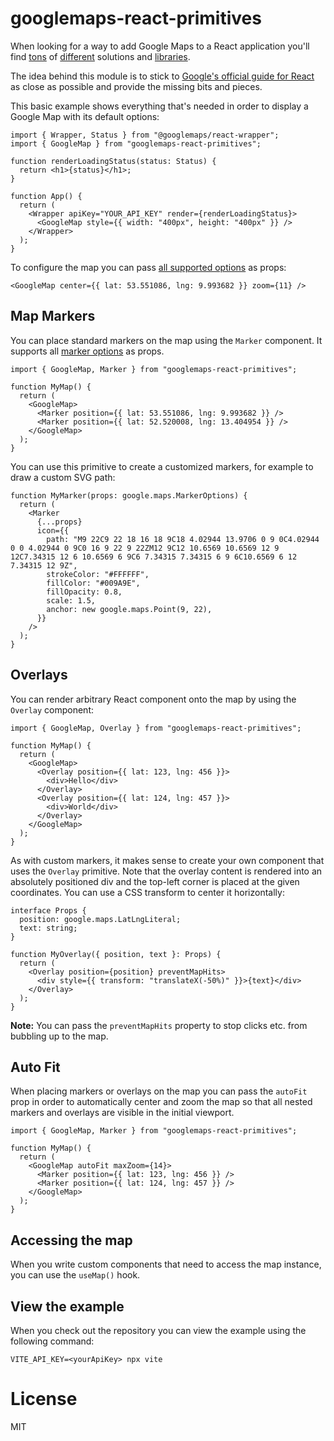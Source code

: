 # googlemaps-react-primitives

When looking for a way to add Google Maps to a React application you'll find [tons](https://www.npmjs.com/package/google-map-react) of [different](https://www.npmjs.com/package/react-google-maps) solutions and [libraries](https://www.npmjs.com/package/@react-google-maps/api).

The idea behind this module is to stick to [Google's official guide for React](https://developers.google.com/maps/documentation/javascript/react-map) as close as possible and provide the missing bits and pieces.

This basic example shows everything that's needed in order to display a Google Map with its default options:

```tsx
import { Wrapper, Status } from "@googlemaps/react-wrapper";
import { GoogleMap } from "googlemaps-react-primitives";

function renderLoadingStatus(status: Status) {
  return <h1>{status}</h1>;
}

function App() {
  return (
    <Wrapper apiKey="YOUR_API_KEY" render={renderLoadingStatus}>
      <GoogleMap style={{ width: "400px", height: "400px" }} />
    </Wrapper>
  );
}
```

To configure the map you can pass [all supported options](https://developers.google.com/maps/documentation/javascript/reference/map#MapOptions) as props:

```tsx
<GoogleMap center={{ lat: 53.551086, lng: 9.993682 }} zoom={11} />
```

## Map Markers

You can place standard markers on the map using the `Marker` component. It supports all [marker options](https://developers.google.com/maps/documentation/javascript/reference/marker#MarkerOptions) as props.

```tsx
import { GoogleMap, Marker } from "googlemaps-react-primitives";

function MyMap() {
  return (
    <GoogleMap>
      <Marker position={{ lat: 53.551086, lng: 9.993682 }} />
      <Marker position={{ lat: 52.520008, lng: 13.404954 }} />
    </GoogleMap>
  );
}
```

You can use this primitive to create a customized markers, for example to draw a custom SVG path:

```tsx
function MyMarker(props: google.maps.MarkerOptions) {
  return (
    <Marker
      {...props}
      icon={{
        path: "M9 22C9 22 18 16 18 9C18 4.02944 13.9706 0 9 0C4.02944 0 0 4.02944 0 9C0 16 9 22 9 22ZM12 9C12 10.6569 10.6569 12 9 12C7.34315 12 6 10.6569 6 9C6 7.34315 7.34315 6 9 6C10.6569 6 12 7.34315 12 9Z",
        strokeColor: "#FFFFFF",
        fillColor: "#009A9E",
        fillOpacity: 0.8,
        scale: 1.5,
        anchor: new google.maps.Point(9, 22),
      }}
    />
  );
}
```

## Overlays

You can render arbitrary React component onto the map by using the `Overlay` component:

```tsx
import { GoogleMap, Overlay } from "googlemaps-react-primitives";

function MyMap() {
  return (
    <GoogleMap>
      <Overlay position={{ lat: 123, lng: 456 }}>
        <div>Hello</div>
      </Overlay>
      <Overlay position={{ lat: 124, lng: 457 }}>
        <div>World</div>
      </Overlay>
    </GoogleMap>
  );
}
```

As with custom markers, it makes sense to create your own component that uses the `Overlay` primitive. Note that the overlay content is rendered into an absolutely positioned div and the top-left corner is placed at the given coordinates. You can use a CSS transform to center it horizontally:

```tsx
interface Props {
  position: google.maps.LatLngLiteral;
  text: string;
}

function MyOverlay({ position, text }: Props) {
  return (
    <Overlay position={position} preventMapHits>
      <div style={{ transform: "translateX(-50%)" }}>{text}</div>
    </Overlay>
  );
}
```

**Note:** You can pass the `preventMapHits` property to stop clicks etc. from bubbling up to the map.

## Auto Fit

When placing markers or overlays on the map you can pass the `autoFit` prop in order to automatically center and zoom the map so that all nested markers and overlays are visible in the initial viewport.

```tsx
import { GoogleMap, Marker } from "googlemaps-react-primitives";

function MyMap() {
  return (
    <GoogleMap autoFit maxZoom={14}>
      <Marker position={{ lat: 123, lng: 456 }} />
      <Marker position={{ lat: 124, lng: 457 }} />
    </GoogleMap>
  );
}
```

## Accessing the map

When you write custom components that need to access the map instance, you can use the `useMap()` hook.

## View the example

When you check out the repository you can view the example using the following command:

`VITE_API_KEY=<yourApiKey> npx vite`

# License

MIT
